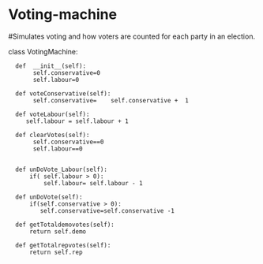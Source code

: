 # Voting-machine
#Simulates voting and how voters are counted for each party in an election.

class VotingMachine:

      def  __init__(self):
           self.conservative=0
           self.labour=0
       
      def voteConservative(self):
           self.conservative=    self.conservative +  1

      def voteLabour(self):
         self.labour = self.labour + 1

      def clearVotes(self):
           self.conservative==0
           self.labour==0
           
           
      def unDoVote_Labour(self):
          if( self.labour > 0):
              self.labour= self.labour - 1
             
      def unDoVote(self):
          if(self.conservative > 0):
             self.conservative=self.conservative -1
                
      def getTotaldemovotes(self):
          return self.demo

      def getTotalrepvotes(self):
          return self.rep 
